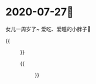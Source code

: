# 2020-07-27🎂

<!--more-->
女儿一周岁了~ 爱吃、爱睡的小胖子:birthday:

{{<figure src="https://jiangbao-1258001083.cos.ap-shanghai.myqcloud.com/0year.jpeg">}}

{{<figure src="https://jiangbao-1258001083.cos.ap-shanghai.myqcloud.com/1year.jpeg">}}
